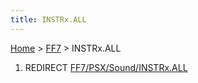 ```yaml
---
title: INSTRx.ALL
---
```


[Home](/Main%20Page.md) > [FF7](/FF7.md) > INSTRx.ALL

1.  REDIRECT [FF7/PSX/Sound/INSTRx.ALL][]

  [FF7/PSX/Sound/INSTRx.ALL]: /FF7/PSX/Sound/INSTRx.ALL.md "wikilink"
